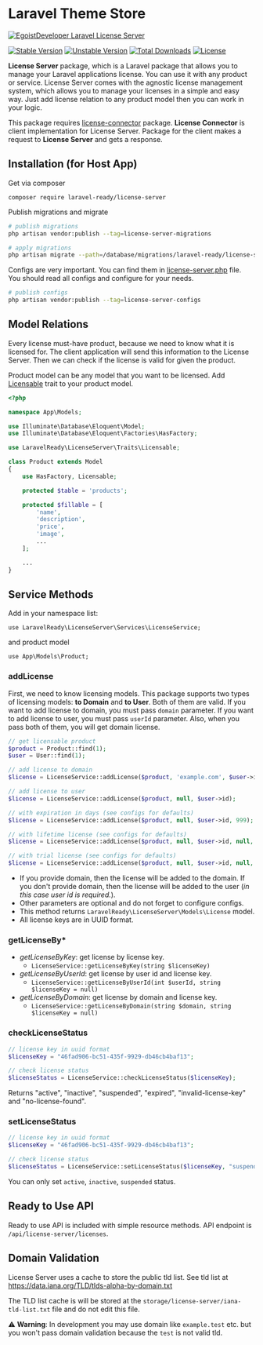 # Laravel Theme Store

[![EgoistDeveloper Laravel License Server](https://preview.dragon-code.pro/EgoistDeveloper/Laravel-License-Server.svg?brand=laravel)](https://github.com/laravel-ready/license-server)

[![Stable Version][badge_stable]][link_packagist]
[![Unstable Version][badge_unstable]][link_packagist]
[![Total Downloads][badge_downloads]][link_packagist]
[![License][badge_license]][link_license]


**License Server** package, which is a Laravel package that allows you to manage your Laravel applications license. You can use it with any product or service. License Server comes with the agnostic license management system, which allows you to manage your licenses in a simple and easy way. Just add license relation to any product model then you can work in your logic.

This package requires [license-connector](https://github.com/laravel-ready/license-connector) package. **License Connector** is client implementation for License Server. Package for the client makes a request to **License Server** and gets a response.

## Installation (for Host App)

Get via composer

`composer require laravel-ready/license-server`

Publish migrations and migrate

```bash
# publish migrations
php artisan vendor:publish --tag=license-server-migrations

# apply migrations
php artisan migrate --path=/database/migrations/laravel-ready/license-server
```

Configs are very important. You can find them in [license-server.php](config/license-server.php) file. You should read all configs and configure for your needs.

```bash
# publish configs
php artisan vendor:publish --tag=license-server-configs
```

## Model Relations

Every license must-have product, because we need to know what it is licensed for. The client application will send this information to the License Server. Then we can check if the license is valid for given the product.

Product model can be any model that you want to be licensed. Add [Licensable](src/Traits/Licensable.php) trait to your product model.

```php
<?php

namespace App\Models;

use Illuminate\Database\Eloquent\Model;
use Illuminate\Database\Eloquent\Factories\HasFactory;

use LaravelReady\LicenseServer\Traits\Licensable;

class Product extends Model
{
    use HasFactory, Licensable;

    protected $table = 'products';

    protected $fillable = [
        'name',
        'description',
        'price',
        'image',
        ...
    ];

    ...
}
```

## Service Methods

Add in your namespace list:

`use LaravelReady\LicenseServer\Services\LicenseService;`

and product model

`use App\Models\Product;`

### addLicense

First, we need to know licensing models. This package supports two types of licensing models: **to Domain** and **to User**. Both of them are valid. If you want to add license to domain, you must pass `domain` parameter. If you want to add license to user, you must pass `userId` parameter. Also, when you pass both of them, you will get domain license.

```php
// get licensable product
$product = Product::find(1);
$user = User::find(1);

// add license to domain
$license = LicenseService::addLicense($product, 'example.com', $user->id);

// add license to user
$license = LicenseService::addLicense($product, null, $user->id);

// with expiration in days (see configs for defaults)
$license = LicenseService::addLicense($product, null, $user->id, 999);

// with lifetime license (see configs for defaults)
$license = LicenseService::addLicense($product, null, $user->id, null, true);

// with trial license (see configs for defaults)
$license = LicenseService::addLicense($product, null, $user->id, null, false, true);
```

- If you provide domain, then the license will be added to the domain. If you don't provide domain, then the license will be added to the user (*in this case user id is required.*).
- Other parameters are optional and do not forget to configure configs.
- This method returns `LaravelReady\LicenseServer\Models\License` model.
- All license keys are in UUID format.

### getLicenseBy*

- *getLicenseByKey*: get license by license key.
  - `LicenseService::getLicenseByKey(string $licenseKey)`
- *getLicenseByUserId*: get license by user id and license key.
  - `LicenseService::getLicenseByUserId(int $userId, string $licenseKey = null)`
- *getLicenseByDomain*: get license by domain and license key.
  - `LicenseService::getLicenseByDomain(string $domain, string $licenseKey = null)`

### checkLicenseStatus

```php
// license key in uuid format
$licenseKey = "46fad906-bc51-435f-9929-db46cb4baf13";

// check license status
$licenseStatus = LicenseService::checkLicenseStatus($licenseKey);
```

Returns "active", "inactive", "suspended", "expired", "invalid-license-key" and "no-license-found".

### setLicenseStatus

```php
// license key in uuid format
$licenseKey = "46fad906-bc51-435f-9929-db46cb4baf13";

// check license status
$licenseStatus = LicenseService::setLicenseStatus($licenseKey, "suspended");
```

You can only set `active`, `inactive`, `suspended` status.

## Ready to Use API

Ready to use API is included with simple resource methods. API endpoint is `/api/license-server/licenses`.

## Domain Validation

License Server uses a cache to store the public tld list. See tld list at https://data.iana.org/TLD/tlds-alpha-by-domain.txt

The TLD list cache is will be stored at the `storage/license-server/iana-tld-list.txt` file and do not edit this file.

⚠️ **Warning**: In development you may use domain like `example.test` etc. but you won't pass domain validation because the `test` is not valid tld.


[badge_downloads]:      https://img.shields.io/packagist/dt/laravel-ready/license-server.svg?style=flat-square

[badge_license]:        https://img.shields.io/packagist/l/laravel-ready/license-server.svg?style=flat-square

[badge_stable]:         https://img.shields.io/github/v/release/laravel-ready/license-server?label=stable&style=flat-square

[badge_unstable]:       https://img.shields.io/badge/unstable-dev--main-orange?style=flat-square

[link_license]:         LICENSE

[link_packagist]:       https://packagist.org/packages/laravel-ready/license-server

